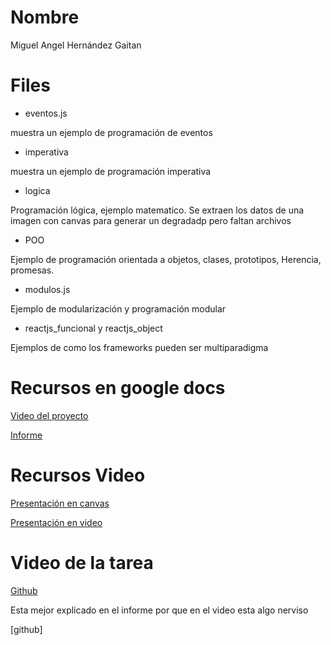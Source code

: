 # Nombre

Miguel Angel Hernández Gaitan

# Files

- eventos.js

muestra un ejemplo de programación de eventos

- imperativa

muestra un ejemplo de programación imperativa

- logica

Programación lógica, ejemplo matematico. Se extraen los datos de una imagen con canvas para generar un degradadp pero faltan archivos

- POO

Ejemplo de programación orientada a objetos, clases, prototipos, Herencia, promesas.

- modulos.js

Ejemplo de modularización y programación modular

- reactjs_funcional y reactjs_object

Ejemplos de como los frameworks pueden ser multiparadigma

# Recursos en google docs

[Video del proyecto](https://youtu.be/Ird8RqzDpXk)


[Informe](https://docs.google.com/document/d/1VlxaJFOuje98KY-IT3URwzgPeDRnQMs_72Pjv4_Syfs/edit?usp=sharing)


# Recursos Video

[Presentación en canvas](https://www.canva.com/design/DAEG1b2nlMM/-lIrfhOU7JNhFOSJr7u7Vg/view?utm_content=DAEG1b2nlMM&utm_campaign=designshare&utm_medium=link&utm_source=sharebutton)

[Presentación en video](./videos/Paradigmas_de_programación.mp4)

# Video de la tarea

[Github](https://github.com/MiguelHG2351/conceptos-lenguajes)

Esta mejor explicado en el informe por que en el video esta algo nerviso

[github]
